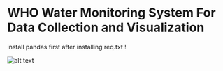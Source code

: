 # WHO Water Monitoring System For Data Collection and Visualization
install pandas first after installing req.txt !

![alt text](https://github.com/amaali7/WHO/blob/master/1.png?raw=true)
